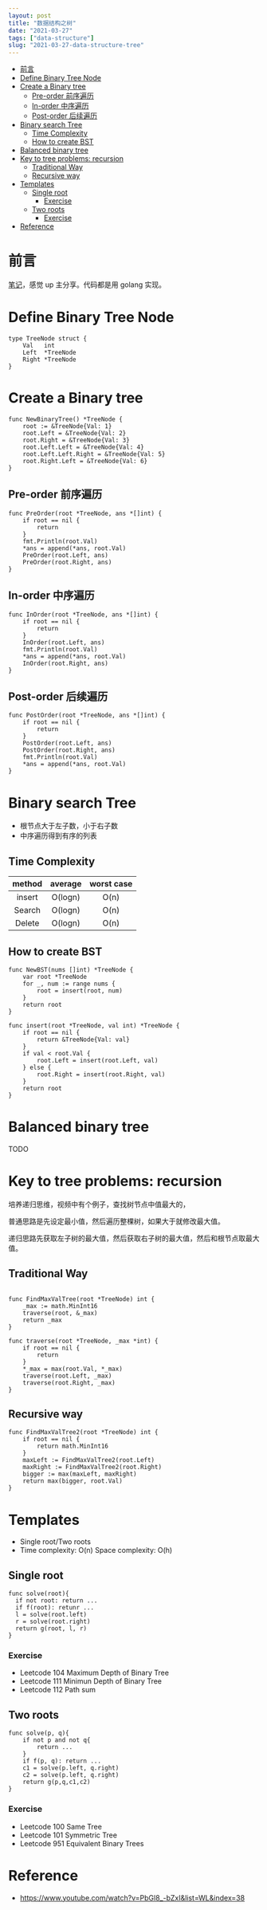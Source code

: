 ```yaml
---
layout: post
title: "数据结构之树"
date: "2021-03-27"
tags: ["data-structure"]
slug: "2021-03-27-data-structure-tree"
---
```


<!-- vim-markdown-toc Redcarpet -->

* [前言](#前言)
* [Define Binary Tree Node](#define-binary-tree-node)
* [Create a Binary tree](#create-a-binary-tree)
    * [Pre-order 前序遍历](#pre-order-前序遍历)
    * [In-order 中序遍历](#in-order-中序遍历)
    * [Post-order 后续遍历](#post-order-后续遍历)
* [Binary search Tree](#binary-search-tree)
    * [Time Complexity](#time-complexity)
    * [How to create BST](#how-to-create-bst)
* [Balanced binary tree](#balanced-binary-tree)
* [Key to tree problems: recursion](#key-to-tree-problems-recursion)
    * [Traditional Way](#traditional-way)
    * [Recursive way](#recursive-way)
* [Templates](#templates)
    * [Single root](#single-root)
        * [Exercise](#exercise)
    * [Two roots](#two-roots)
        * [Exercise](#exercise)
* [Reference](#reference)

<!-- vim-markdown-toc -->

# 前言

[笔记](https://www.youtube.com/watch?v=PbGl8_-bZxI&list=WL&index=38)，感觉 up 主分享。代码都是用 golang 实现。

# Define Binary Tree Node

```golang
type TreeNode struct {
 	Val   int
 	Left  *TreeNode
 	Right *TreeNode
}
```

# Create a Binary tree

```golang
func NewBinaryTree() *TreeNode {
	root := &TreeNode{Val: 1}
	root.Left = &TreeNode{Val: 2}
	root.Right = &TreeNode{Val: 3}
	root.Left.Left = &TreeNode{Val: 4}
	root.Left.Left.Right = &TreeNode{Val: 5}
	root.Right.Left = &TreeNode{Val: 6}
}
```

## Pre-order 前序遍历

```golang
func PreOrder(root *TreeNode, ans *[]int) {
	if root == nil {
		return
	}
	fmt.Println(root.Val)
	*ans = append(*ans, root.Val)
	PreOrder(root.Left, ans)
	PreOrder(root.Right, ans)
}
```

## In-order 中序遍历

```golang
func InOrder(root *TreeNode, ans *[]int) {
	if root == nil {
		return
	}
	InOrder(root.Left, ans)
	fmt.Println(root.Val)
	*ans = append(*ans, root.Val)
	InOrder(root.Right, ans)
}
```

## Post-order 后续遍历

```golang
func PostOrder(root *TreeNode, ans *[]int) {
	if root == nil {
		return
	}
	PostOrder(root.Left, ans)
	PostOrder(root.Right, ans)
	fmt.Println(root.Val)
	*ans = append(*ans, root.Val)
}

```

# Binary search Tree

- 根节点大于左子数，小于右子数
- 中序遍历得到有序的列表

## Time Complexity

| method | average | worst case |
| :----: | :-----: | :--------: |
| insert | O(logn) |    O(n)    |
| Search | O(logn) |    O(n)    |
| Delete | O(logn) |    O(n)    |

## How to create BST

```golang
func NewBST(nums []int) *TreeNode {
	var root *TreeNode
	for _, num := range nums {
		root = insert(root, num)
	}
	return root
}

func insert(root *TreeNode, val int) *TreeNode {
	if root == nil {
		return &TreeNode{Val: val}
	}
	if val < root.Val {
		root.Left = insert(root.Left, val)
	} else {
		root.Right = insert(root.Right, val)
	}
	return root
}
```

# Balanced binary tree

TODO

# Key to tree problems: recursion

培养递归思维，视频中有个例子，查找树节点中值最大的，

普通思路是先设定最小值，然后遍历整棵树，如果大于就修改最大值。

递归思路先获取左子树的最大值，然后获取右子树的最大值，然后和根节点取最大值。

## Traditional Way

```golang

func FindMaxValTree(root *TreeNode) int {
	_max := math.MinInt16
	traverse(root, &_max)
	return _max
}

func traverse(root *TreeNode, _max *int) {
	if root == nil {
		return
	}
	*_max = max(root.Val, *_max)
	traverse(root.Left, _max)
	traverse(root.Right, _max)
}
```

## Recursive way

```golang
func FindMaxValTree2(root *TreeNode) int {
	if root == nil {
		return math.MinInt16
	}
	maxLeft := FindMaxValTree2(root.Left)
	maxRight := FindMaxValTree2(root.Right)
	bigger := max(maxLeft, maxRight)
	return max(bigger, root.Val)
}

```

# Templates

- Single root/Two roots
- Time complexity: O(n) Space complexity: O(h)

## Single root

```golang
func solve(root){
  if not root: return ...
  if f(root): retunr ...
  l = solve(root.left)
  r = solve(root.right)
  return g(root, l, r)
}
```

### Exercise

- Leetcode 104 Maximum Depth of Binary Tree
- Leetcode 111 Minimun Depth of Binary Tree
- Leetcode 112 Path sum

## Two roots

```golang
func solve(p, q){
    if not p and not q{
        return ...
    }
    if f(p, q): return ...
    c1 = solve(p.left, q.right)
    c2 = solve(p.left, q.right)
    return g(p,q,c1,c2)
}
```

### Exercise

- Leetcode 100 Same Tree
- Leetcode 101 Symmetric Tree
- Leetcode 951 Equivalent Binary Trees

# Reference

- https://www.youtube.com/watch?v=PbGl8_-bZxI&list=WL&index=38
